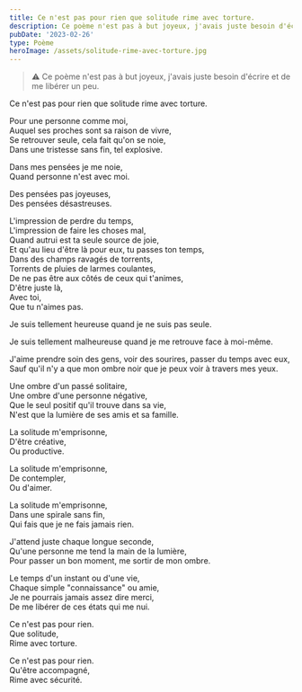 ```yaml
---
title: Ce n'est pas pour rien que solitude rime avec torture.
description: Ce poème n'est pas à but joyeux, j'avais juste besoin d'écrire et de me libérer un peu.
pubDate: '2023-02-26'
type: Poème
heroImage: /assets/solitude-rime-avec-torture.jpg
---
```


> ⚠️ Ce poème n'est pas à but joyeux, j'avais juste besoin d'écrire et de me libérer un peu.

Ce n'est pas pour rien que solitude rime avec torture.

Pour une personne comme moi,  
Auquel ses proches sont sa raison de vivre,  
Se retrouver seule, cela fait qu'on se noie,  
Dans une tristesse sans fin, tel explosive.

Dans mes pensées je me noie,  
Quand personne n'est avec moi.

Des pensées pas joyeuses,  
Des pensées désastreuses.

L'impression de perdre du temps,  
L'impression de faire les choses mal,  
Quand autrui est ta seule source de joie,  
Et qu'au lieu d'être là pour eux, tu passes ton temps,  
Dans des champs ravagés de torrents,  
Torrents de pluies de larmes coulantes,  
De ne pas être aux côtés de ceux qui t'animes,  
D'être juste là,  
Avec toi,  
Que tu n'aimes pas.

Je suis tellement heureuse quand je ne suis pas seule.

Je suis tellement malheureuse quand je me retrouve face à moi-même.

J'aime prendre soin des gens, voir des sourires, passer du temps avec eux,  
Sauf qu'il n'y a que mon ombre noir que je peux voir à travers mes yeux.

Une ombre d'un passé solitaire,  
Une ombre d'une personne négative,  
Que le seul positif qu'il trouve dans sa vie,  
N'est que la lumière de ses amis et sa famille.

La solitude m'emprisonne,  
D'être créative,  
Ou productive.

La solitude m'emprisonne,  
De contempler,  
Ou d'aimer.

La solitude m'emprisonne,  
Dans une spirale sans fin,  
Qui fais que je ne fais jamais rien.

J'attend juste chaque longue seconde,  
Qu'une personne me tend la main de la lumière,  
Pour passer un bon moment, me sortir de mon ombre.

Le temps d'un instant ou d'une vie,  
Chaque simple "connaissance" ou amie,  
Je ne pourrais jamais assez dire merci,  
De me libérer de ces états qui me nui.

Ce n'est pas pour rien.  
Que solitude,  
Rime avec torture.

Ce n'est pas pour rien.  
Qu'être accompagné,  
Rime avec sécurité.
